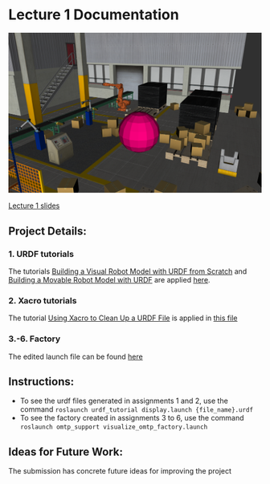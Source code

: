 # Lecture 1 Documentation

![Final state of the factory](factory_updated.png)

[Lecture 1 slides](OMTP_LEC_1_BUILD_A_ROBOT_SIMULATION_ENVIRONMENT.pdf)

## Project Details: 

### 1. URDF tutorials

The tutorials [Building a Visual Robot Model with URDF from Scratch](http://wiki.ros.org/urdf/Tutorials/Building%20a%20Visual%20Robot%20Model%20with%20URDF%20from%20Scratch) and [Building a Movable Robot Model with URDF](http://wiki.ros.org/urdf/Tutorials/Building%20a%20Movable%20Robot%20Model%20with%20URDFhttp://wiki.ros.org/urdf/Tutorials/Building%20a%20Movable%20Robot%20Model%20with%20URDF) are applied [here](urdf_tutorial/urdf).

### 2. Xacro tutorials

The tutorial [Using Xacro to Clean Up a URDF File](http://wiki.ros.org/urdf/Tutorials/Using%20Xacro%20to%20Clean%20Up%20a%20URDF%20Filehttp://wiki.ros.org/urdf/Tutorials/Using%20Xacro%20to%20Clean%20Up%20a%20URDF%20File) is applied in [this file](urdf_tutorial/urdf/08-macroed.urdf.xacro)

### 3.-6. Factory
The edited launch file can be found [here](omtp_support/urdf/omtp_factory_assignment.xacro)

## Instructions: 
* To see the urdf files generated in assignments 1 and 2, use the command `roslaunch urdf_tutorial display.launch {file_name}.urdf`
* To see the factory created in assignments 3 to 6, use the command `roslaunch omtp_support visualize_omtp_factory.launch`

## Ideas for Future Work: 
The submission has concrete future ideas for improving the project


